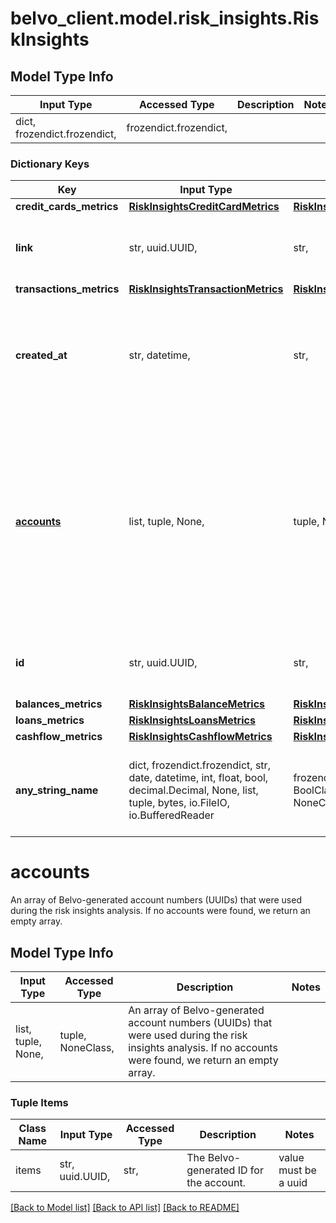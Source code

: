 # belvo_client.model.risk_insights.RiskInsights

## Model Type Info
Input Type | Accessed Type | Description | Notes
------------ | ------------- | ------------- | -------------
dict, frozendict.frozendict,  | frozendict.frozendict,  |  | 

### Dictionary Keys
Key | Input Type | Accessed Type | Description | Notes
------------ | ------------- | ------------- | ------------- | -------------
**credit_cards_metrics** | [**RiskInsightsCreditCardMetrics**](RiskInsightsCreditCardMetrics.md) | [**RiskInsightsCreditCardMetrics**](RiskInsightsCreditCardMetrics.md) |  | 
**link** | str, uuid.UUID,  | str,  | The &#x60;link.id&#x60; the risk insights analysis belongs to. | value must be a uuid
**transactions_metrics** | [**RiskInsightsTransactionMetrics**](RiskInsightsTransactionMetrics.md) | [**RiskInsightsTransactionMetrics**](RiskInsightsTransactionMetrics.md) |  | 
**created_at** | str, datetime,  | str,  | The ISO-8601 timestamp of when the data point was last updated in Belvo&#x27;s database. | value must conform to RFC-3339 date-time
**[accounts](#accounts)** | list, tuple, None,  | tuple, NoneClass,  | An array of Belvo-generated account numbers (UUIDs) that were used during the risk insights analysis. If no accounts were found, we return an empty array. | 
**id** | str, uuid.UUID,  | str,  | Belvo&#x27;s unique ID for the risk insights request. | value must be a uuid
**balances_metrics** | [**RiskInsightsBalanceMetrics**](RiskInsightsBalanceMetrics.md) | [**RiskInsightsBalanceMetrics**](RiskInsightsBalanceMetrics.md) |  | 
**loans_metrics** | [**RiskInsightsLoansMetrics**](RiskInsightsLoansMetrics.md) | [**RiskInsightsLoansMetrics**](RiskInsightsLoansMetrics.md) |  | 
**cashflow_metrics** | [**RiskInsightsCashflowMetrics**](RiskInsightsCashflowMetrics.md) | [**RiskInsightsCashflowMetrics**](RiskInsightsCashflowMetrics.md) |  | 
**any_string_name** | dict, frozendict.frozendict, str, date, datetime, int, float, bool, decimal.Decimal, None, list, tuple, bytes, io.FileIO, io.BufferedReader | frozendict.frozendict, str, BoolClass, decimal.Decimal, NoneClass, tuple, bytes, FileIO | any string name can be used but the value must be the correct type | [optional]

# accounts

An array of Belvo-generated account numbers (UUIDs) that were used during the risk insights analysis. If no accounts were found, we return an empty array.

## Model Type Info
Input Type | Accessed Type | Description | Notes
------------ | ------------- | ------------- | -------------
list, tuple, None,  | tuple, NoneClass,  | An array of Belvo-generated account numbers (UUIDs) that were used during the risk insights analysis. If no accounts were found, we return an empty array. | 

### Tuple Items
Class Name | Input Type | Accessed Type | Description | Notes
------------- | ------------- | ------------- | ------------- | -------------
items | str, uuid.UUID,  | str,  | The Belvo-generated ID for the account. | value must be a uuid

[[Back to Model list]](../../README.md#documentation-for-models) [[Back to API list]](../../README.md#documentation-for-api-endpoints) [[Back to README]](../../README.md)

